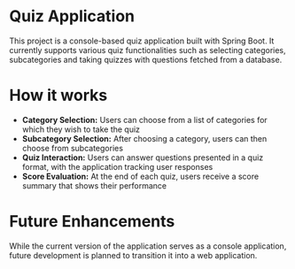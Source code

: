 Quiz Application
=================
This project is a console-based quiz application built with Spring Boot. It currently supports various quiz functionalities such as selecting categories, subcategories and taking quizzes with questions fetched from a database.

How it works
=================
- **Category Selection:** Users can choose from a list of categories for which they wish to take the quiz
- **Subcategory Selection:** After choosing a category, users can then choose from subcategories
- **Quiz Interaction:** Users can answer questions presented in a quiz format, with the application tracking user responses
- **Score Evaluation:** At the end of each quiz, users receive a score summary that shows their performance

Future Enhancements
=================
While the current version of the application serves as a console application, future development is planned to transition it into a web application.
